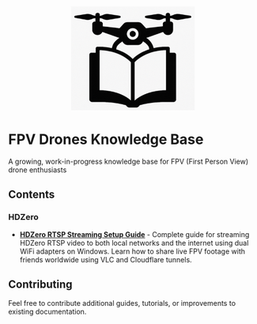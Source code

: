 <div align="center">
  <img src="_assets/fpv-kb-logo.png" alt="FPV Drones Knowledge Base Logo" width="250">
</div>
  
# FPV Drones Knowledge Base
  
A growing, work-in-progress knowledge base for FPV (First Person View) drone enthusiasts

## Contents

### HDZero

- **[HDZero RTSP Streaming Setup Guide](hdzero/streaming.md)** - Complete guide for streaming HDZero RTSP video to both local networks and the internet using dual WiFi adapters on Windows. Learn how to share live FPV footage with friends worldwide using VLC and Cloudflare tunnels.

## Contributing

Feel free to contribute additional guides, tutorials, or improvements to existing documentation. 
